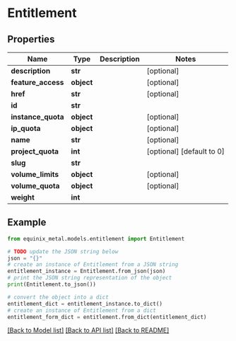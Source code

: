 # Entitlement


## Properties

Name | Type | Description | Notes
------------ | ------------- | ------------- | -------------
**description** | **str** |  | [optional] 
**feature_access** | **object** |  | [optional] 
**href** | **str** |  | [optional] 
**id** | **str** |  | 
**instance_quota** | **object** |  | [optional] 
**ip_quota** | **object** |  | [optional] 
**name** | **str** |  | [optional] 
**project_quota** | **int** |  | [optional] [default to 0]
**slug** | **str** |  | 
**volume_limits** | **object** |  | [optional] 
**volume_quota** | **object** |  | [optional] 
**weight** | **int** |  | 

## Example

```python
from equinix_metal.models.entitlement import Entitlement

# TODO update the JSON string below
json = "{}"
# create an instance of Entitlement from a JSON string
entitlement_instance = Entitlement.from_json(json)
# print the JSON string representation of the object
print(Entitlement.to_json())

# convert the object into a dict
entitlement_dict = entitlement_instance.to_dict()
# create an instance of Entitlement from a dict
entitlement_form_dict = entitlement.from_dict(entitlement_dict)
```
[[Back to Model list]](../README.md#documentation-for-models) [[Back to API list]](../README.md#documentation-for-api-endpoints) [[Back to README]](../README.md)


